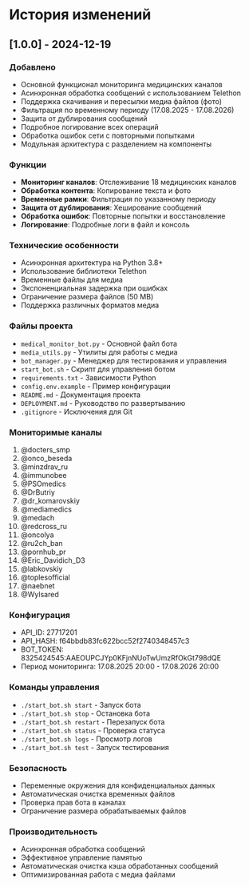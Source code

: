 # История изменений

## [1.0.0] - 2024-12-19

### Добавлено
- Основной функционал мониторинга медицинских каналов
- Асинхронная обработка сообщений с использованием Telethon
- Поддержка скачивания и пересылки медиа файлов (фото)
- Фильтрация по временному периоду (17.08.2025 - 17.08.2026)
- Защита от дублирования сообщений
- Подробное логирование всех операций
- Обработка ошибок сети с повторными попытками
- Модульная архитектура с разделением на компоненты

### Функции
- **Мониторинг каналов**: Отслеживание 18 медицинских каналов
- **Обработка контента**: Копирование текста и фото
- **Временные рамки**: Фильтрация по указанному периоду
- **Защита от дублирования**: Хеширование сообщений
- **Обработка ошибок**: Повторные попытки и восстановление
- **Логирование**: Подробные логи в файл и консоль

### Технические особенности
- Асинхронная архитектура на Python 3.8+
- Использование библиотеки Telethon
- Временные файлы для медиа
- Экспоненциальная задержка при ошибках
- Ограничение размера файлов (50 MB)
- Поддержка различных форматов медиа

### Файлы проекта
- `medical_monitor_bot.py` - Основной файл бота
- `media_utils.py` - Утилиты для работы с медиа
- `bot_manager.py` - Менеджер для тестирования и управления
- `start_bot.sh` - Скрипт для управления ботом
- `requirements.txt` - Зависимости Python
- `config.env.example` - Пример конфигурации
- `README.md` - Документация проекта
- `DEPLOYMENT.md` - Руководство по развертыванию
- `.gitignore` - Исключения для Git

### Мониторимые каналы
1. @docters_smp
2. @onco_beseda
3. @minzdrav_ru
4. @immunobee
5. @PSOmedics
6. @DrButriy
7. @dr_komarovskiy
8. @mediamedics
9. @medach
10. @redcross_ru
11. @oncolya
12. @ru2ch_ban
13. @pornhub_pr
14. @Eric_Davidich_D3
15. @labkovskiy
16. @toplesofficial
17. @naebnet
18. @Wylsared

### Конфигурация
- API_ID: 27717201
- API_HASH: f64bbdb83fc622bcc52f2740348457c3
- BOT_TOKEN: 8325424545:AAEOUPCJYp0KFjnNUoTwUmzRfOkGt798dQE
- Период мониторинга: 17.08.2025 20:00 - 17.08.2026 20:00

### Команды управления
- `./start_bot.sh start` - Запуск бота
- `./start_bot.sh stop` - Остановка бота
- `./start_bot.sh restart` - Перезапуск бота
- `./start_bot.sh status` - Проверка статуса
- `./start_bot.sh logs` - Просмотр логов
- `./start_bot.sh test` - Запуск тестирования

### Безопасность
- Переменные окружения для конфиденциальных данных
- Автоматическая очистка временных файлов
- Проверка прав бота в каналах
- Ограничение размера обрабатываемых файлов

### Производительность
- Асинхронная обработка сообщений
- Эффективное управление памятью
- Автоматическая очистка кэша обработанных сообщений
- Оптимизированная работа с медиа файлами

